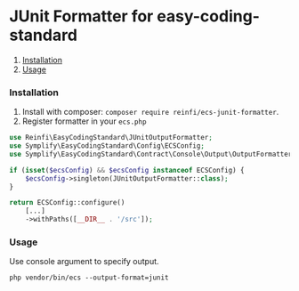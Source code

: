 # JUnit Formatter for easy-coding-standard

1. [Installation](#installation)
2. [Usage](#usage)

### Installation

1. Install with composer: `composer require reinfi/ecs-junit-formatter`.
2. Register formatter in your `ecs.php`

```php
use Reinfi\EasyCodingStandard\JUnitOutputFormatter;
use Symplify\EasyCodingStandard\Config\ECSConfig;
use Symplify\EasyCodingStandard\Contract\Console\Output\OutputFormatterInterface;

if (isset($ecsConfig) && $ecsConfig instanceof ECSConfig) {
    $ecsConfig->singleton(JUnitOutputFormatter::class);
}

return ECSConfig::configure()
    [...]
    ->withPaths([__DIR__ . '/src']);
```

### Usage

Use console argument to specify output.

```
php vendor/bin/ecs --output-format=junit
```
